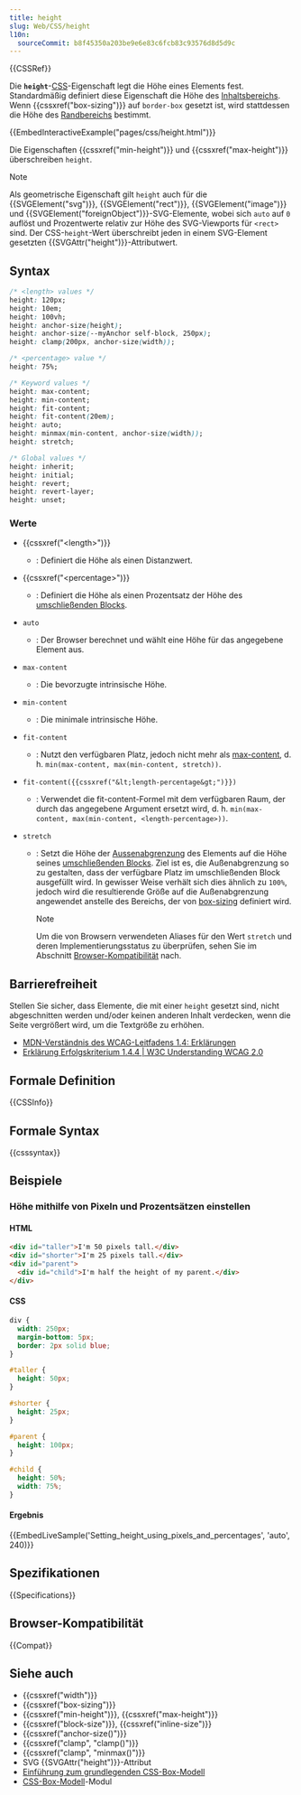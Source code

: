 ```yaml
---
title: height
slug: Web/CSS/height
l10n:
  sourceCommit: b8f45350a203be9e6e83c6fcb83c93576d8d5d9c
---
```


{{CSSRef}}

Die **`height`**-[CSS](/de/docs/Web/CSS)-Eigenschaft legt die Höhe eines Elements fest. Standardmäßig definiert diese Eigenschaft die Höhe des [Inhaltsbereichs](/de/docs/Web/CSS/CSS_box_model/Introduction_to_the_CSS_box_model#content_area). Wenn {{cssxref("box-sizing")}} auf `border-box` gesetzt ist, wird stattdessen die Höhe des [Randbereichs](/de/docs/Web/CSS/CSS_box_model/Introduction_to_the_CSS_box_model#border_area) bestimmt.

{{EmbedInteractiveExample("pages/css/height.html")}}

Die Eigenschaften {{cssxref("min-height")}} und {{cssxref("max-height")}} überschreiben `height`.

> [!NOTE]
> Als geometrische Eigenschaft gilt `height` auch für die {{SVGElement("svg")}}, {{SVGElement("rect")}}, {{SVGElement("image")}} und {{SVGElement("foreignObject")}}-SVG-Elemente, wobei sich `auto` auf `0` auflöst und Prozentwerte relativ zur Höhe des SVG-Viewports für `<rect>` sind. Der CSS-`height`-Wert überschreibt jeden in einem SVG-Element gesetzten {{SVGAttr("height")}}-Attributwert.

## Syntax

```css
/* <length> values */
height: 120px;
height: 10em;
height: 100vh;
height: anchor-size(height);
height: anchor-size(--myAnchor self-block, 250px);
height: clamp(200px, anchor-size(width));

/* <percentage> value */
height: 75%;

/* Keyword values */
height: max-content;
height: min-content;
height: fit-content;
height: fit-content(20em);
height: auto;
height: minmax(min-content, anchor-size(width));
height: stretch;

/* Global values */
height: inherit;
height: initial;
height: revert;
height: revert-layer;
height: unset;
```

### Werte

- {{cssxref("&lt;length&gt;")}}
  - : Definiert die Höhe als einen Distanzwert.
- {{cssxref("&lt;percentage&gt;")}}
  - : Definiert die Höhe als einen Prozentsatz der Höhe des [umschließenden Blocks](/de/docs/Web/CSS/CSS_display/Containing_block).
- `auto`
  - : Der Browser berechnet und wählt eine Höhe für das angegebene Element aus.
- `max-content`
  - : Die bevorzugte intrinsische Höhe.
- `min-content`
  - : Die minimale intrinsische Höhe.
- `fit-content`
  - : Nutzt den verfügbaren Platz, jedoch nicht mehr als [max-content](/de/docs/Web/CSS/max-content), d. h. `min(max-content, max(min-content, stretch))`.
- `fit-content({{cssxref("&lt;length-percentage&gt;")}})`
  - : Verwendet die fit-content-Formel mit dem verfügbaren Raum, der durch das angegebene Argument ersetzt wird, d. h. `min(max-content, max(min-content, <length-percentage>))`.
- `stretch`

  - : Setzt die Höhe der [Aussenabgrenzung](/de/docs/Learn_web_development/Core/Styling_basics/Box_model#parts_of_a_box) des Elements auf die Höhe seines [umschließenden Blocks](/de/docs/Web/CSS/CSS_display/Containing_block#identifying_the_containing_block). Ziel ist es, die Außenabgrenzung so zu gestalten, dass der verfügbare Platz im umschließenden Block ausgefüllt wird. In gewisser Weise verhält sich dies ähnlich zu `100%`, jedoch wird die resultierende Größe auf die Außenabgrenzung angewendet anstelle des Bereichs, der von [box-sizing](/de/docs/Web/CSS/box-sizing) definiert wird.

    > [!NOTE]
    > Um die von Browsern verwendeten Aliases für den Wert `stretch` und deren Implementierungsstatus zu überprüfen, sehen Sie im Abschnitt [Browser-Kompatibilität](#browser_kompatibilität) nach.

## Barrierefreiheit

Stellen Sie sicher, dass Elemente, die mit einer `height` gesetzt sind, nicht abgeschnitten werden und/oder keinen anderen Inhalt verdecken, wenn die Seite vergrößert wird, um die Textgröße zu erhöhen.

- [MDN-Verständnis des WCAG-Leitfadens 1.4: Erklärungen](/de/docs/Web/Accessibility/Understanding_WCAG/Perceivable#guideline_1.4_make_it_easier_for_users_to_see_and_hear_content_including_separating_foreground_from_background)
- [Erklärung Erfolgskriterium 1.4.4 | W3C Understanding WCAG 2.0](https://www.w3.org/TR/UNDERSTANDING-WCAG20/visual-audio-contrast-scale.html)

## Formale Definition

{{CSSInfo}}

## Formale Syntax

{{csssyntax}}

## Beispiele

### Höhe mithilfe von Pixeln und Prozentsätzen einstellen

#### HTML

```html
<div id="taller">I'm 50 pixels tall.</div>
<div id="shorter">I'm 25 pixels tall.</div>
<div id="parent">
  <div id="child">I'm half the height of my parent.</div>
</div>
```

#### CSS

```css
div {
  width: 250px;
  margin-bottom: 5px;
  border: 2px solid blue;
}

#taller {
  height: 50px;
}

#shorter {
  height: 25px;
}

#parent {
  height: 100px;
}

#child {
  height: 50%;
  width: 75%;
}
```

#### Ergebnis

{{EmbedLiveSample('Setting_height_using_pixels_and_percentages', 'auto', 240)}}

## Spezifikationen

{{Specifications}}

## Browser-Kompatibilität

{{Compat}}

## Siehe auch

- {{cssxref("width")}}
- {{cssxref("box-sizing")}}
- {{cssxref("min-height")}}, {{cssxref("max-height")}}
- {{cssxref("block-size")}}, {{cssxref("inline-size")}}
- {{cssxref("anchor-size()")}}
- {{cssxref("clamp", "clamp()")}}
- {{cssxref("clamp", "minmax()")}}
- SVG {{SVGAttr("height")}}-Attribut
- [Einführung zum grundlegenden CSS-Box-Modell](/de/docs/Web/CSS/CSS_box_model/Introduction_to_the_CSS_box_model)
- [CSS-Box-Modell](/de/docs/Web/CSS/CSS_box_model)-Modul
